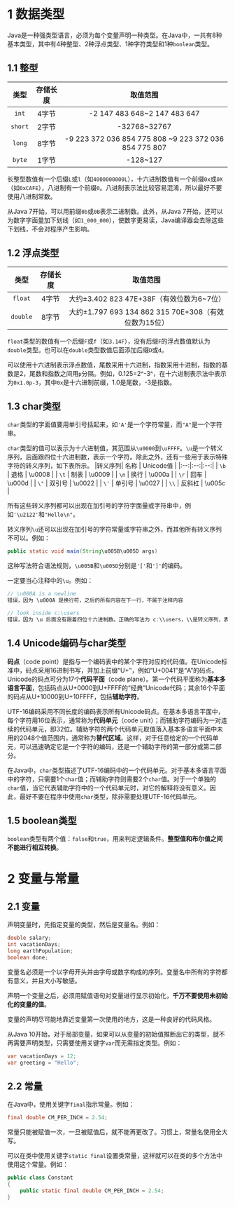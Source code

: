 # 1 数据类型
Java是一种强类型语言，必须为每个变量声明一种类型。在Java中，一共有8种基本类型，其中有4种整型、2种浮点类型、1种字符类型和1种`boolean`类型。
## 1.1 整型
| 类型 | 存储长度 | 取值范围 |
|:--:|:--:|:--:|
| `int` | 4字节 | -2 147 483 648~2 147 483 647 |
| `short` | 2字节 | -32768~32767 |
| `long` | 8字节 | -9 223 372 036 854 775 808 ~9 223 372 036 854 775 807 |
| `byte` | 1字节 | -128~127 |

长整型数值有一个后缀`L`或`l`（如`4000000000L`），十六进制数值有一个前缀`0x`或`0X`（如`0xCAFE`），八进制有一个前缀`0`。八进制表示法比较容易混淆，所以最好不要使用八进制常数。

从Java 7开始，可以用前缀`0b`或`0B`表示二进制数。此外，从Java 7开始，还可以为数字字面量加下划线（如`1_000_000`），使数字更易读，Java编译器会去除这些下划线，不会对程序产生影响。
## 1.2 浮点类型
| 类型 | 存储长度 | 取值范围 |
|:--:|:--:|:--:|
| `float` | 4字节 | 大约±3.402 823 47E+38F（有效位数为6~7位） |
| `double` | 8字节 | 大约±1.797 693 134 862 315 70E+308（有效位数为15位） |

`float`类型的数值有一个后缀`F`或`f`（如`3.14F`），没有后缀`F`的浮点数值默认为`double`类型。也可以在`double`类型数值后面添加后缀`D`或`d`。

可以使用十六进制表示浮点数值，尾数采用十六进制，指数采用十进制，指数的基数是2，尾数和指数之间用`p`分隔。例如，0.125=2^-3^，在十六进制表示法中表示为`0x1.0p-3`，其中`0x`是十六进制前缀，1.0是尾数，-3是指数。
## 1.3 char类型
`char`类型的字面值要用单引号括起来，如`'A'`是一个字符常量，而`"A"`是一个字符串。

`char`类型的值可以表示为十六进制值，其范围从`\u0000`到`\uFFFF`。`\u`是一个转义序列，后面跟四位十六进制数，表示一个字符。除此之外，还有一些用于表示特殊字符的转义序列，如下表所示。
|转义序列| 名称 | Unicode值 |
|:--:|:--:|:--:|
| `\b` | 退格 | \u0008 |
| `\t` | 制表 | \u0009 |
| `\n` | 换行 | \u000a |
| `\r` | 回车 | \u000d |
| `\"` | 双引号 | \u0022 |
| `\'` | 单引号 | \u0027 |
| `\\` | 反斜杠 | \u005c |

所有这些转义序列都可以出现在加引号的字符字面量或字符串中，例如`'\u2122'`和`"Hello\n"`。

转义序列`\u`还可以出现在加引号的字符常量或字符串之外，而其他所有转义序列不可以。例如：
```java
public static void main(String\u005B\u005D args)
```
这种写法符合语法规则，`\u005B`和`\u005D`分别是`'['`和`']'`的编码。

一定要当心注释中的`\u`。例如：
```java
// \u000A is a newline
错误，因为 \u000A 是换行符，之后的所有内容在下一行，不属于注释内容

// look inside c:\users
错误，因为 \u 后面没有跟着四位十六进制数。正确的写法为 c:\\users，\\是转义序列，表示反斜杠
```
## 1.4 Unicode编码与char类型
**码点**（code point）是指与一个编码表中的某个字符对应的代码值。在Unicode标准中，码点采用16进制书写，并加上前缀“U+”，例如“U+0041”是“A”的码点。Unicode的码点可分为17个**代码平面**（code plane）。第一个代码平面称为**基本多语言平面**，包括码点从U+0000到U+FFFF的“经典”Unicode代码；其余16个平面的码点从U+10000到U+10FFFF，包括**辅助字符**。

UTF-16编码采用不同长度的编码表示所有Unicode码点。在基本多语言平面中，每个字符用16位表示，通常称为**代码单元**（code unit）；而辅助字符编码为一对连续的代码单元，即32位。辅助字符的两个代码单元取值落入基本多语言平面中未用的2048个值范围内，通常称为**替代区域**。这样，对于任意给定的一个代码单元，可以迅速确定它是一个字符的编码，还是一个辅助字符的第一部分或第二部分。

在Java中，`char`类型描述了UTF-16编码中的一个代码单元。对于基本多语言平面中的字符，只需要1个`char`值；而辅助字符则需要2个`char`值。对于一个单独的`char`值，当它代表辅助字符中的一个代码单元时，对它的解释将没有意义。因此，最好不要在程序中使用`char`类型，除非需要处理UTF-16代码单元。
## 1.5 boolean类型
`boolean`类型有两个值：`false`和`true`，用来判定逻辑条件。**整型值和布尔值之间不能进行相互转换**。
# 2 变量与常量
## 2.1 变量
声明变量时，先指定变量的类型，然后是变量名。例如：

```java
double salary;
int vacationDays;
long earthPopulation;
boolean done;
```
变量名必须是一个以字母开头并由字母或数字构成的序列。变量名中所有的字符都有意义，并且大小写敏感。

声明一个变量之后，必须用赋值语句对变量进行显示初始化，**千万不要使用未初始化的变量的值**。

变量的声明尽可能地靠近变量第一次使用的地方，这是一种良好的代码风格。

从Java 10开始，对于局部变量，如果可以从变量的初始值推断出它的类型，就不再需要声明类型，只需要使用关键字`var`而无需指定类型。例如：
```java
var vacationDays = 12;
var greeting = "Hello";
```
## 2.2 常量
在Java中，使用关键字`final`指示常量。例如：

```java
final double CM_PER_INCH = 2.54;
```
常量只能被赋值一次，一旦被赋值后，就不能再更改了。习惯上，常量名使用全大写。

可以在类中使用关键字`static final`设置类常量，这样就可以在类的多个方法中使用这个常量。例如：

```java
public class Constant
{
	public static final double CM_PER_INCH = 2.54;
}
```

